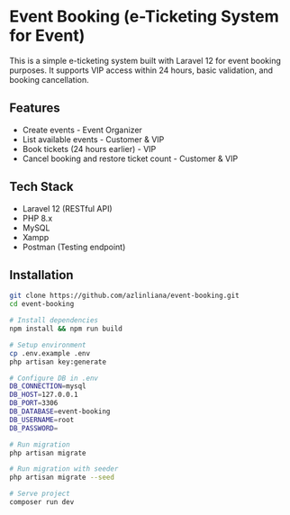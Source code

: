 # Event Booking (e-Ticketing System for Event)

This is a simple e-ticketing system built with Laravel 12 for event booking purposes. It supports VIP access within 24 hours, basic validation, and booking cancellation.

## Features

- Create events - Event Organizer
- List available events - Customer & VIP
- Book tickets (24 hours earlier) - VIP
- Cancel booking and restore ticket count - Customer & VIP

## Tech Stack

- Laravel 12 (RESTful API)
- PHP 8.x
- MySQL
- Xampp
- Postman (Testing endpoint)

## Installation

```bash
git clone https://github.com/azlinliana/event-booking.git
cd event-booking

# Install dependencies
npm install && npm run build

# Setup environment
cp .env.example .env
php artisan key:generate

# Configure DB in .env
DB_CONNECTION=mysql
DB_HOST=127.0.0.1
DB_PORT=3306
DB_DATABASE=event-booking
DB_USERNAME=root
DB_PASSWORD=

# Run migration
php artisan migrate

# Run migration with seeder
php artisan migrate --seed

# Serve project
composer run dev
